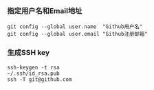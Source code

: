 ### 指定用户名和Email地址
````
git config --global user.name  "Github用户名"
git config --global user.email "Github注册邮箱"
````
### 生成SSH key
```
ssh-keygen -t rsa
~/.ssh/id_rsa.pub
ssh -T git@github.com
```



